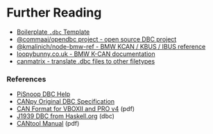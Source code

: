 # Further Reading



* [Boilerplate `.dbc` Template](resources/boilerplate.md)
* [@commaai/opendbc project - open source DBC project](https://github.com/commaai/opendbc)
* [@kmalinich/node-bmw-ref - BMW KCAN / KBUS / IBUS reference](https://github.com/kmalinich/node-bmw-ref)
* [loopybunny.co.uk - BMW K-CAN documentation](https://www.loopybunny.co.uk/CarPC/k\_can.html)
* [canmatrix - translate .dbc files to other filetypes](https://github.com/ebroecker/canmatrix)

### References

* [PiSnoop DBC Help](http://pisnoop.s3.amazonaws.com/snoop\_help\_dbc.htm)
* [CANpy Original DBC Specification](https://github.com/stefanhoelzl/CANpy/blob/master/docs/DBC\_Specification.md)
* [CAN Format for VBOXII and PRO v4](http://www.racelogic.co.uk/\_downloads/vbox/Application\_Notes/CAN%20Format%20for%20VBOXII%20and%20PRO%20v4.pdf) (pdf)
* [J1939 DBC from Haskell.org](https://hackage.haskell.org/package/ecu-0.0.8/src/src/j1939\_utf8.dbc) (dbc)
* [CANtool Manual](http://www.ingenieurbuerobecker.de/downloads/CANtool\_Manual.pdf) (pdf)
